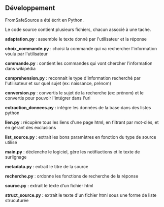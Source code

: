 ## **Développement**
FromSafeSource a été écrit en Python.

Le code source contient plusieurs fichiers, chacun associé à une tache.

**adaptation.py** : assemble le texte donné par l'utilisateur et la réponse

**choix_commande.py** : choisi la commande qui va rechercher l'information voulu par l'utilisateur

**commande.py** : contient les commandes qui vont chercher l'information dans wikipédia

**comprehension.py** : reconnait le type d'information recherché par l'utilisateur et sur quel sujet (ex: naissance, prénom)

**conversion.py** : convertis le sujet de la recherche (ex: prénom) et le convertis pour pouvoir l'intégrer dans l'url

**extraction_donnees.py** : intégre les données de la base dans des listes python

**lien.py** : récupère tous les liens d'une page html, en filtrant par mot-clés, et en gérant des exclusions

**list_source.py** : extrait les bons paramètres en fonction du type de source utilisé

**main.py** : déclenche le logiciel, gère les notifiactions et le texte de surlignage

**metadata.py** : extrait le titre de la source

**recherche.py** : ordonne les fonctions de recherche de la réponse

**source.py** : extrait le texte d'un fichier html

**struct_source.py** : extrait le texte d'un fichier html sous une forme de liste strucuturée
